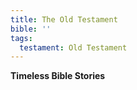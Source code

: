 ```yaml
---
title: The Old Testament
bible: ''
tags:
  testament: Old Testament
---
```


**Timeless Bible Stories**
